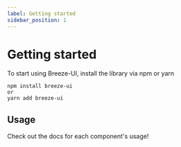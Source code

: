 ```yaml
---
label: Getting started
sidebar_position: 1
---
```


# Getting started

To start using Breeze-UI, install the library via npm or yarn

```shell
npm install breeze-ui
or
yarn add breeze-ui
```

## Usage

Check out the docs for each component's usage!
